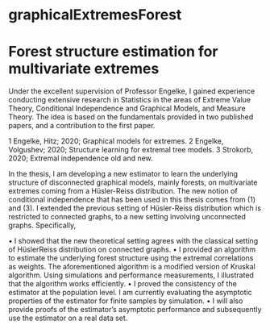 # graphicalExtremesForest
# Forest structure estimation for multivariate extremes 

Under the excellent supervision of Professor Engelke, I gained experience
conducting extensive research in Statistics in the areas of Extreme Value Theory, Conditional
Independence and Graphical Models, and Measure Theory. The idea is based on the fundamentals
provided in two published papers, and a contribution to the first paper.

1 Engelke, Hitz; 2020; Graphical models for extremes.
2 Engelke, Volgushev; 2020; Structure learning for extremal tree models.
3 Strokorb, 2020; Extremal independence old and new.

In the thesis, I am developing a new estimator to learn the underlying structure of disconnected
graphical models, mainly forests, on multivariate extremes coming from a Hüsler-Reiss
distribution. The new notion of conditional independence that has been used in this thesis comes
from (1) and (3). I extended the previous setting of Hüsler-Reiss distribution which is restricted to
connected graphs, to a new setting involving unconnected graphs. Specifically,

• I showed that the new theoretical setting agrees with the classical setting of HüslerReiss distribution on connected graphs.
• I provided an algorithm to estimate the underlying forest structure using the extremal
correlations as weights. The aforementioned algorithm is a modified version of Kruskal
algorithm. Using simulations and performance measurements, I illustrated that the
algorithm works efficiently.
• I proved the consistency of the estimator at the population level. I am currently
evaluating the asymptotic properties of the estimator for finite samples by simulation.
• I will also provide proofs of the estimator’s asymptotic performance and subsequently
use the estimator on a real data set.
